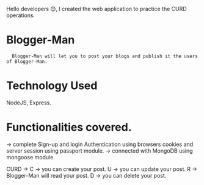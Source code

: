Hello developers 😊, I created the web application to practice the CURD operations.

# Blogger-Man
      Blogger-Man will let you to post your blogs and publish it the users of Blogger-Man. 

# Technology Used
  NodeJS,
  Express.
  
# Functionalities covered.
   -> complete Sign-up and login Authentication using browsers cookies and server session using passport module. 
   -> connected with MongoDB using mongoose module.
   
CURD -> 
  C -> you can create your post.
  U -> you can update your post.
  R -> Blogger-Man will read your post.
  D -> you can delete your post.
  
